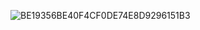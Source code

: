 ![BE19356BE40F4CF0DE74E8D9296151B3](https://github.com/user-attachments/assets/21bec587-b803-4c4c-abb3-8e06b65f81dc)
